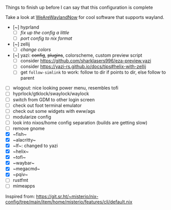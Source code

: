 Things to finish up before I can say that this configuration is complete

Take a look at [WeAreWaylandNow](https://wearewaylandnow.com/) for cool software that supports wayland.

- [~] hyprland
  - [ ] _fix up the config a little_
  - [ ] _port config to nix format_
- [~] zellij
  - [ ] _change colors_
- [~] yazi: ~~config~~, ~~plugins~~, colorscheme, custom preview script
  - [ ] consider https://github.com/sharklasers996/eza-preview.yazi
  - [ ] consider https://yazi-rs.github.io/docs/tips#helix-with-zellij
  - [ ] get `follow-simlink` to work: follow to dir if points to dir, else follow to parent
- [ ] wlogout: nice looking power menu, resembles tofi
- [ ] hyprlock/gtklock/swaylock/waylock
- [ ] switch from GDM to other login screen
- [ ] check out foot terminal emulator
- [ ] check out some widgets with eww/ags
- [ ] modularize config
- [ ] look into nixos/home config separation (builds are getting slow)
- [ ] remove gnome
- [x] ~fish~
- [x] ~alacritty~
- [x] ~lf~: changed to yazi
- [x] ~helix~
- [x] ~tofi~
- [x] ~waybar~
- [x] ~megacmd~
- [x] ~pqiv~
- [ ] rustfmt
- [ ] mimeapps

Inspired from: https://git.sr.ht/~misterio/nix-config/tree/main/item/home/misterio/features/cli/default.nix
